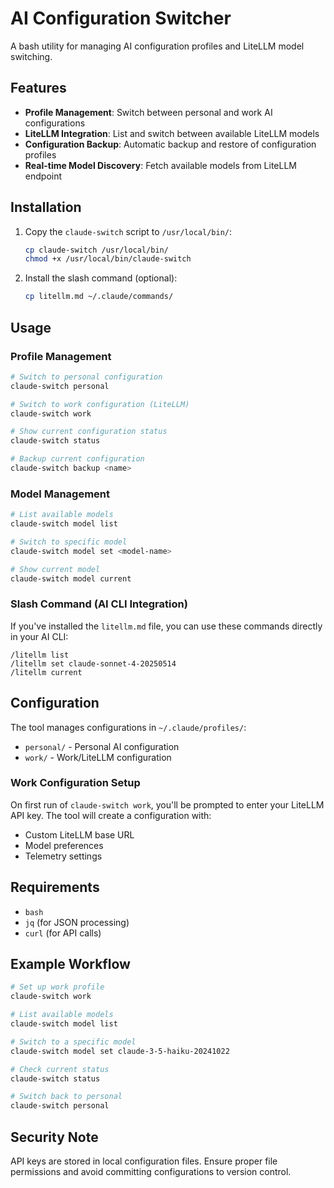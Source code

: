 # AI Configuration Switcher

A bash utility for managing AI configuration profiles and LiteLLM model switching.

## Features

- **Profile Management**: Switch between personal and work AI configurations
- **LiteLLM Integration**: List and switch between available LiteLLM models
- **Configuration Backup**: Automatic backup and restore of configuration profiles
- **Real-time Model Discovery**: Fetch available models from LiteLLM endpoint

## Installation

1. Copy the `claude-switch` script to `/usr/local/bin/`:
   ```bash
   cp claude-switch /usr/local/bin/
   chmod +x /usr/local/bin/claude-switch
   ```

2. Install the slash command (optional):
   ```bash
   cp litellm.md ~/.claude/commands/
   ```

## Usage

### Profile Management

```bash
# Switch to personal configuration
claude-switch personal

# Switch to work configuration (LiteLLM)
claude-switch work

# Show current configuration status
claude-switch status

# Backup current configuration
claude-switch backup <name>
```

### Model Management

```bash
# List available models
claude-switch model list

# Switch to specific model
claude-switch model set <model-name>

# Show current model
claude-switch model current
```

### Slash Command (AI CLI Integration)

If you've installed the `litellm.md` file, you can use these commands directly in your AI CLI:

```
/litellm list
/litellm set claude-sonnet-4-20250514
/litellm current
```

## Configuration

The tool manages configurations in `~/.claude/profiles/`:
- `personal/` - Personal AI configuration
- `work/` - Work/LiteLLM configuration

### Work Configuration Setup

On first run of `claude-switch work`, you'll be prompted to enter your LiteLLM API key. The tool will create a configuration with:

- Custom LiteLLM base URL
- Model preferences
- Telemetry settings

## Requirements

- `bash`
- `jq` (for JSON processing)
- `curl` (for API calls)

## Example Workflow

```bash
# Set up work profile
claude-switch work

# List available models
claude-switch model list

# Switch to a specific model
claude-switch model set claude-3-5-haiku-20241022

# Check current status
claude-switch status

# Switch back to personal
claude-switch personal
```

## Security Note

API keys are stored in local configuration files. Ensure proper file permissions and avoid committing configurations to version control.